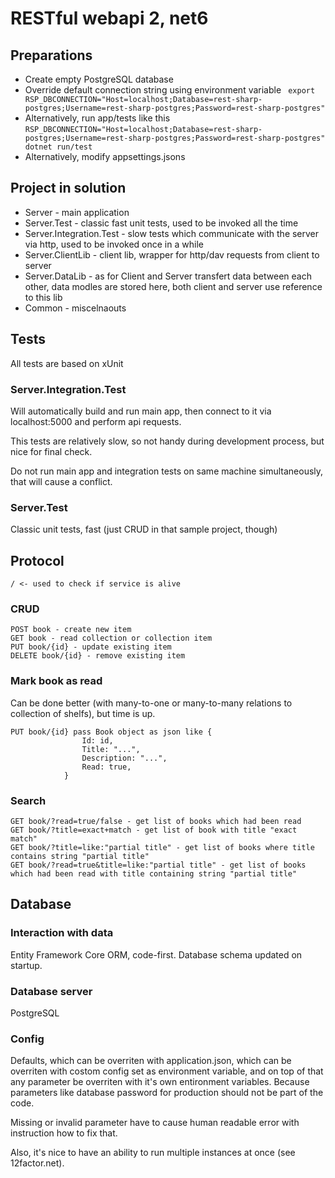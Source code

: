 # RESTful webapi 2, net6

## Preparations
 - Create empty PostgreSQL database 
 - Override default connection string using environment variable
 ``` export RSP_DBCONNECTION="Host=localhost;Database=rest-sharp-postgres;Username=rest-sharp-postgres;Password=rest-sharp-postgres"```
 - Alternatively, run app/tests like this 
 ```RSP_DBCONNECTION="Host=localhost;Database=rest-sharp-postgres;Username=rest-sharp-postgres;Password=rest-sharp-postgres" dotnet run/test```
 - Alternatively, modify appsettings.jsons

## Project in solution
 - Server - main application
 - Server.Test - classic fast unit tests, used to be invoked all the time
 - Server.Integration.Test - slow tests which communicate with the server via http, used to be invoked once in a while
 - Server.ClientLib - client lib, wrapper for http/dav requests from client to server
 - Server.DataLib - as for Client and Server transfert data between each other, data modles are stored here, both client and server use reference to this lib
 - Common - miscelnaouts

## Tests
All tests are based on xUnit

### Server.Integration.Test
Will automatically build and run main app, then connect to it via localhost:5000 and perform api requests.

This tests are relatively slow, so not handy during development process, but nice for final check.

Do not run main app and integration tests on same machine simultaneously, that will cause a conflict.

### Server.Test
Classic unit tests, fast (just CRUD in that sample project, though)

## Protocol
```
/ <- used to check if service is alive
```

### CRUD
```
POST book - create new item
GET book - read collection or collection item
PUT book/{id} - update existing item
DELETE book/{id} - remove existing item
```

### Mark book as read
Can be done better (with many-to-one or many-to-many relations to collection of shelfs), but time is up. 
```
PUT book/{id} pass Book object as json like {
                Id: id,
                Title: "...",
                Description: "...",
                Read: true,
            }
```

### Search
```
GET book/?read=true/false - get list of books which had been read
GET book/?title=exact+match - get list of book with title "exact match"
GET book/?title=like:"partial title" - get list of books where title contains string "partial title"
GET book/?read=true&title=like:"partial title" - get list of books which had been read with title containing string "partial title"
```

## Database
### Interaction with data
Entity Framework Core ORM, code-first. Database schema updated on startup.

### Database server
PostgreSQL

### Config
Defaults, which can be overriten with application.json, which can be overriten with costom config set as environment variable,
and on top of that any parameter be overriten with it's own entironment variables.
Because parameters like database password for production should not be part of the code.

Missing or invalid parameter have to cause human readable error with instruction how to fix that.

Also, it's nice to have an ability to run multiple instances at once (see 12factor.net).

